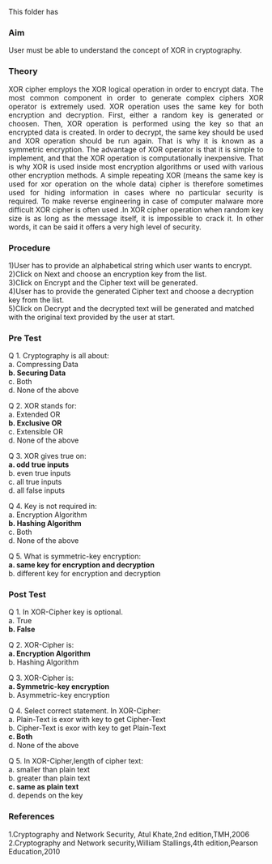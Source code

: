 This folder has <br>
### Aim<br>
User must be able to understand the concept of XOR in cryptography.<br>
### Theory<br>
<div align="justify">
XOR cipher employs the XOR logical operation in order to encrypt data. The most common component in order to generate complex ciphers XOR operator is extremely used. XOR operation uses the same key for both encryption and decryption. First, either a random key is generated or choosen. Then, XOR operation is performed using the key so that an encrypted data is created. In order to decrypt, the same key should be used and XOR operation should be run again. That is why it is known as a symmetric encryption.
The advantage of XOR operator is that it is simple to implement, and that the XOR operation is computationally inexpensive. That is why XOR is used inside most encryption algorithms or used with various other encryption methods. A simple repeating XOR (means the same key is used for xor operation on the whole data) cipher is therefore sometimes used for hiding information in cases where no particular security is required. To make reverse engineering in case of computer malware more difficult XOR cipher is often used .In XOR cipher operation when random key size is as long as the message itself, it is impossible to crack it. In other words, it can be said it offers a very high level of security.<br></div>

### Procedure<br>
1)User has to provide an alphabetical string which user wants to encrypt.<br>
2)Click on Next and choose an encryption key from the list.<br>
3)Click on Encrypt and the Cipher text will be generated.<br>
4)User has to provide the generated Cipher text and choose a decryption key from the list.<br>
5)Click on Decrypt and the decrypted text will be generated and matched with the original text provided by the user at start.<br>

### Pre Test<br>
Q 1. Cryptography is all about:<br>
a. Compressing Data<br>
<b>b. Securing Data<br></b>
c. Both<br>
d. None of the above<br>

Q 2. XOR stands for:<br>
a. Extended OR<br>
<b>b. Exclusive OR<br></b>
c. Extensible OR<br>
d. None of the above<br>

Q 3. XOR gives true on:<br>
<b>a. odd true inputs<br></b>
b. even true inputs<br>
c. all true inputs<br>
d. all false inputs<br>

Q 4. Key is not required in:<br>
a. Encryption Algorithm<br>
<b>b. Hashing Algorithm<br></b>
c. Both<br>
d. None of the above<br>

Q 5. What is symmetric-key encryption:<br>
<b>a. same key for encryption and decryption<br></b>
b. different key for encryption and decryption<br>

### Post Test<br>
Q 1. In XOR-Cipher key is optional.<br>
a. True<br>
<b>b. False<br></b>

Q 2. XOR-Cipher is:<br>
<b>a. Encryption Algorithm<br></b>
b. Hashing Algorithm<br>

Q 3. XOR-Cipher is:<br>
<b>a. Symmetric-key encryption<br></b>
b. Asymmetric-key encryption<br>

Q 4. Select correct statement. In XOR-Cipher:<br>
a. Plain-Text is exor with key to get Cipher-Text<br>
b. Cipher-Text is exor with key to get Plain-Text<br>
<b>c. Both<br></b>
d. None of the above<br>

Q 5. In XOR-Cipher,length of cipher text:<br>
a. smaller than plain text<br>
b. greater than plain text<br>
<b>c. same as plain text<br></b>
d. depends on the key<br>

### References<br>
1.Cryptography and Network Security, Atul Khate,2nd edition,TMH,2006<br>
2.Cryptography and Network security,William Stallings,4th edition,Pearson Education,2010
